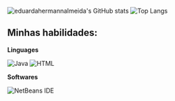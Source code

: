 
![eduardahermannalmeida's GitHub stats](https://github-readme-stats.vercel.app/api?username=eduardahermannalmeida&show_icons=true&theme=radical) ![Top Langs](https://github-readme-stats.vercel.app/api/top-langs/?username=eduardahermannalmeida&theme=radical)

## Minhas habilidades:

**Linguages**

![Java](https://img.shields.io/badge/Java-ED8B00?style=for-the-badge&logo=openjdk&logoColor=white)
![HTML](https://img.shields.io/badge/HTML-239120?style=for-the-badge&logo=html5&logoColor=white)

**Softwares**

![NetBeans IDE](https://img.shields.io/badge/NetBeansIDE-1B6AC6.svg?style=for-the-badge&logo=apache-netbeans-ide&logoColor=white)



